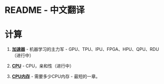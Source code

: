 # README - 中文翻译

# 计算

1. **[加速器](accelerator)** - 机器学习的主力军 - GPU、TPU、IPU、FPGA、HPU、QPU、RDU（进行中）

1. **[CPU](cpu)** - CPU，亲和性（进行中）

1. **[CPU内存](cpu-memory)** - 需要多少CPU内存 - 最短的一章。